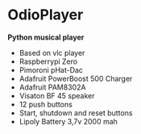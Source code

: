# OdioPlayer

**Python musical player**
 * Based on vlc player
 * Raspberrypi Zero
 * Pimoroni pHat-Dac
 * Adafruit PowerBoost 500 Charger
 * Adafruit PAM8302A
 * Visaton BF 45 speaker
 * 12 push buttons
 * Start, shutdown and reset buttons
 * Lipoly Battery 3,7v 2000 mah
 
